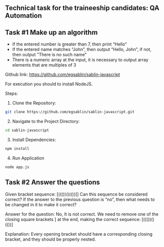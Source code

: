 ## Technical task for the traineeship candidates: QA Automation

## Task #1 Make up an algorithm

* If the entered number is greater than 7, then print “Hello”
* If the entered name matches “John”, then output “Hello, John”, if not, then output "There is no such name"
* There is a numeric array at the input, it is necessary to output array elements that are multiples of 3

Github link: https://github.com/egsablin/sablin-javascript

For execution you should to install NodeJS.

Steps:

1. Clone the Repository:

```bash
git clone https://github.com/egsablin/sablin-javascript.git
```

2. Navigate to the Project Directory:

```bash
cd sablin-javascript
```

3. Install Dependencies:

```bash
npm install
```

4. Run Application

```bash
node app.js
```

## Task #2 Answer the questions

Given bracket sequence: [((())()(())]]
Can this sequence be considered correct?
If the answer to the previous question is “no”, then what needs to be changed in it to make it correct?

Answer for the question: No, It is not correct. We need to remove one of the closing square brackets ] at the end, making the correct sequence: [((())()(())]

Explanation: Every opening bracket should have a corresponding closing bracket, and they should be properly nested.